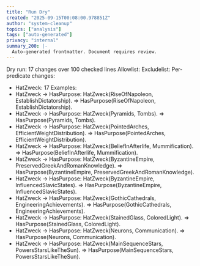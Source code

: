 ```yaml
---
title: "Run Dry"
created: "2025-09-15T00:08:00.978851Z"
author: "system-cleanup"
topics: ["analysis"]
tags: ["auto-generated"]
privacy: "internal"
summary_200: |-
  Auto-generated frontmatter. Document requires review.
---
```


Dry run: 17 changes over 100 checked lines
Allowlist: <none>
Excludelist: <none>
Per-predicate changes:
- HatZweck: 17
Examples:
- HatZweck -> HasPurpose: HatZweck(RiseOfNapoleon, EstablishDictatorship). => HasPurpose(RiseOfNapoleon, EstablishDictatorship).
- HatZweck -> HasPurpose: HatZweck(Pyramids, Tombs). => HasPurpose(Pyramids, Tombs).
- HatZweck -> HasPurpose: HatZweck(PointedArches, EfficientWeightDistribution). => HasPurpose(PointedArches, EfficientWeightDistribution).
- HatZweck -> HasPurpose: HatZweck(BeliefInAfterlife, Mummification). => HasPurpose(BeliefInAfterlife, Mummification).
- HatZweck -> HasPurpose: HatZweck(ByzantineEmpire, PreservedGreekAndRomanKnowledge). => HasPurpose(ByzantineEmpire, PreservedGreekAndRomanKnowledge).
- HatZweck -> HasPurpose: HatZweck(ByzantineEmpire, InfluencedSlavicStates). => HasPurpose(ByzantineEmpire, InfluencedSlavicStates).
- HatZweck -> HasPurpose: HatZweck(GothicCathedrals, EngineeringAchievements). => HasPurpose(GothicCathedrals, EngineeringAchievements).
- HatZweck -> HasPurpose: HatZweck(StainedGlass, ColoredLight). => HasPurpose(StainedGlass, ColoredLight).
- HatZweck -> HasPurpose: HatZweck(Neurons, Communication). => HasPurpose(Neurons, Communication).
- HatZweck -> HasPurpose: HatZweck(MainSequenceStars, PowersStarsLikeTheSun). => HasPurpose(MainSequenceStars, PowersStarsLikeTheSun).